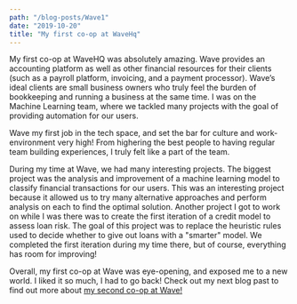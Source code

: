 ```yaml
---
path: "/blog-posts/Wave1"
date: "2019-10-20"
title: "My first co-op at WaveHq"
---
```


My first co-op at WaveHQ was absolutely amazing. Wave provides an accounting platform as well as other financial resources for their clients (such as a payroll platform, invoicing, and a payment processor). Wave’s ideal clients are small business owners who truly feel the burden of bookkeeping and running a business at the same time. I was on the Machine Learning team, where we tackled many projects with the goal of providing automation for our users.

Wave my first job in the tech space, and set the bar for culture and work-environment very high! From highering the best people to having regular team building experiences, I truly felt like a part of the team.

During my time at Wave, we had many interesting projects. The biggest project was the analysis and improvement of a machine learning model to classify financial transactions for our users. This was an interesting project because it allowed us to try many alternative approaches and perform analysis on each to find the optimal solution. Another project I got to work on while I was there was to create the first iteration of a credit model to assess loan risk. The goal of this project was to replace the heuristic rules used to decide whether to give out loans with a "smarter" model. We completed the first iteration during my time there, but of course, everything has room for improving!

Overall, my first co-op at Wave was eye-opening, and exposed me to a new world. I liked it so much, I had to go back! Check out my next blog past to find out more about <a href="../Wave2">my second co-op at Wave!</a>
